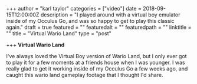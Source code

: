 +++
author = "karl taylor"
categories = ["video"]
date = 2018-09-15T12:00:00Z
description = "I played around with a virtual boy emulator inside of my Occulus Go, and was so happy to get to play this classic again."
draft = true
featured = ""
featuredalt = ""
featuredpath = ""
linktitle = ""
title = "Virtual Wario Land"
type = "post"

+++
**Virtual Wario Land**

I've always loved the Virtual Boy version of Wario Land, but I only ever got to play it for a few moments at a friends house when I was younger. I was really glad to get it working inside of my Occulus Go a few weeks ago, and caught this wario land gameplay footage that I thought I'd share. 

 